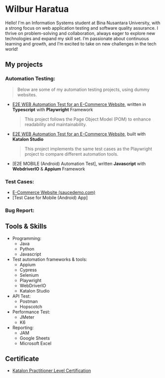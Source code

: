 # Wilbur Haratua
Hello! I'm an Information Systems student at Bina Nusantara University, with a strong focus on web application testing and software quality assurance. I thrive on problem-solving and collaboration, always eager to explore new technologies and expand my skill set. I’m passionate about continuous learning and growth, and I’m excited to take on new challenges in the tech world!

## My projects
### Automation Testing:
  >Below are some of my automation testing projects, using dummy websites.
* [E2E WEB Automation Test for an E-Commerce Website](https://github.com/wilburharatua/ecommerce_web_playwright_portofolio.git), written in **Typescript** with **Playwright** Framework
  >This project follows the Page Object Model (POM) to enhance readability and maintainability.
* [E2E WEB Automation Test for an E-Commerce Website](https://github.com/wilburharatua/ecommerce_web_katalon_portofolio.git), built with **Katalon Studio**
  >This project implements the same test cases as the Playwright project to compare different automation tools.
* [E2E MOBILE (Android) Automation Test], written **Javascript** with **WebdriverIO** & **Appium** Framework
### Test Cases: 
* [E-Commerce Website (saucedemo.com)](https://docs.google.com/spreadsheets/d/14uSx_zqP_LAVH-4IDUN9yYr3G_uNJEMp6pBTcnKEFNQ/edit?usp=sharing)
* [Test Case for Mobile (Android) App]  
### Bug Report:

## Tools & Skills 
- Programming:
  - Java
  - Python
  - Javascript
- Test automation frameworks & tools:
  - Appium
  - Cypress
  - Selenium
  - Playwright
  - WebDriverIO
  - Katalon Studio
- API Test:
  - Postman
  - Hopscotch
- Performance Test:
  - JMeter
  - K6
- Reporting:
  - JAM
  - Google Sheets
  - Microsoft Excel

## Certificate
- [Katalon Practitioner Level Certification](https://academy.katalon.com/mcertificate/6761167d6ae00)
